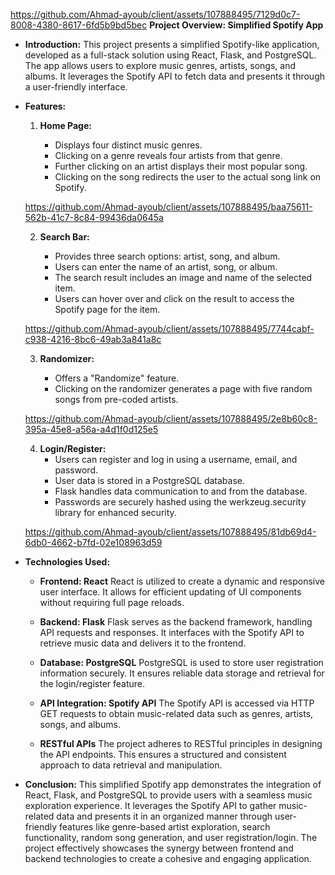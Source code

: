 
https://github.com/Ahmad-ayoub/client/assets/107888495/7129d0c7-8008-4380-8617-6fd5b9bd5bec
**Project Overview: Simplified Spotify App**

- **Introduction:**
  This project presents a simplified Spotify-like application, developed as a full-stack solution using React, Flask, and PostgreSQL. The app allows users to explore music genres, artists, songs, and albums. It leverages the Spotify API to fetch data and presents it through a user-friendly interface.

- **Features:**

  1. **Home Page:**

     - Displays four distinct music genres.
     - Clicking on a genre reveals four artists from that genre.
     - Further clicking on an artist displays their most popular song.
     - Clicking on the song redirects the user to the actual song link on Spotify.


    https://github.com/Ahmad-ayoub/client/assets/107888495/baa75611-562b-41c7-8c84-99436da0645a


  2. **Search Bar:**

     - Provides three search options: artist, song, and album.
     - Users can enter the name of an artist, song, or album.
     - The search result includes an image and name of the selected item.
     - Users can hover over and click on the result to access the Spotify page for the item.


    https://github.com/Ahmad-ayoub/client/assets/107888495/7744cabf-c938-4216-8bc6-49ab3a841a8c


  3. **Randomizer:**

     - Offers a "Randomize" feature.
     - Clicking on the randomizer generates a page with five random songs from pre-coded artists.

    https://github.com/Ahmad-ayoub/client/assets/107888495/2e8b60c8-395a-45e8-a56a-a4d1f0d125e5


  4. **Login/Register:**
     - Users can register and log in using a username, email, and password.
     - User data is stored in a PostgreSQL database.
     - Flask handles data communication to and from the database.
     - Passwords are securely hashed using the werkzeug.security library for enhanced security.
    
  https://github.com/Ahmad-ayoub/client/assets/107888495/81db69d4-6db0-4662-b7fd-02e108963d59

- **Technologies Used:**

  - **Frontend: React**
    React is utilized to create a dynamic and responsive user interface. It allows for efficient updating of UI components without requiring full page reloads.

  - **Backend: Flask**
    Flask serves as the backend framework, handling API requests and responses. It interfaces with the Spotify API to retrieve music data and delivers it to the frontend.

  - **Database: PostgreSQL**
    PostgreSQL is used to store user registration information securely. It ensures reliable data storage and retrieval for the login/register feature.

  - **API Integration: Spotify API**
    The Spotify API is accessed via HTTP GET requests to obtain music-related data such as genres, artists, songs, and albums.

  - **RESTful APIs**
    The project adheres to RESTful principles in designing the API endpoints. This ensures a structured and consistent approach to data retrieval and manipulation.

- **Conclusion:**
  This simplified Spotify app demonstrates the integration of React, Flask, and PostgreSQL to provide users with a seamless music exploration experience. It leverages the Spotify API to gather music-related data and presents it in an organized manner through user-friendly features like genre-based artist exploration, search functionality, random song generation, and user registration/login. The project effectively showcases the synergy between frontend and backend technologies to create a cohesive and engaging application.

